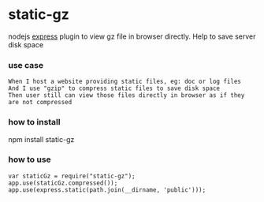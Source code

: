 static-gz
=========

nodejs [express] plugin to view gz file in browser directly. Help to save server disk space 

### use case
```
When I host a website providing static files, eg: doc or log files  
And I use "gzip" to compress static files to save disk space  
Then user still can view those files directly in browser as if they are not compressed
```

### how to install
npm install static-gz

### how to use
```
var staticGz = require("static-gz");
app.use(staticGz.compressed());
app.use(express.static(path.join(__dirname, 'public')));
```


[express]:http://expressjs.com/